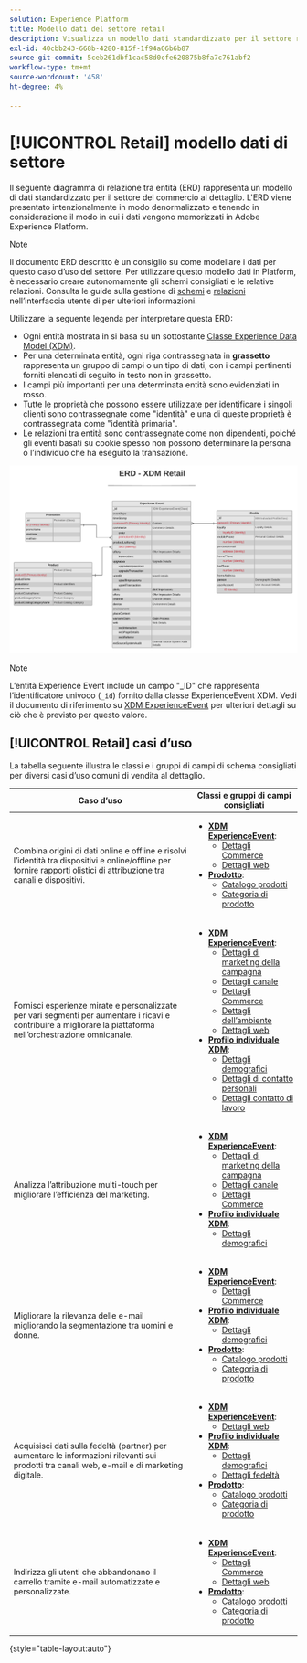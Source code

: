 ```yaml
---
solution: Experience Platform
title: Modello dati del settore retail
description: Visualizza un modello dati standardizzato per il settore retail, compatibile con Experience Data Model (XDM) per l’utilizzo in Adobe Experience Platform.
exl-id: 40cbb243-668b-4280-815f-1f94a06b6b87
source-git-commit: 5ceb261dbf1cac58d0cfe620875b8fa7c761abf2
workflow-type: tm+mt
source-wordcount: '458'
ht-degree: 4%

---
```


# [!UICONTROL Retail] modello dati di settore

Il seguente diagramma di relazione tra entità (ERD) rappresenta un modello di dati standardizzato per il settore del commercio al dettaglio. L&#39;ERD viene presentato intenzionalmente in modo denormalizzato e tenendo in considerazione il modo in cui i dati vengono memorizzati in Adobe Experience Platform.

>[!NOTE]
>
>Il documento ERD descritto è un consiglio su come modellare i dati per questo caso d’uso del settore. Per utilizzare questo modello dati in Platform, è necessario creare autonomamente gli schemi consigliati e le relative relazioni. Consulta le guide sulla gestione di [schemi](../../ui/resources/schemas.md) e [relazioni](../../tutorials/relationship-ui.md) nell’interfaccia utente di per ulteriori informazioni.

Utilizzare la seguente legenda per interpretare questa ERD:

* Ogni entità mostrata in si basa su un sottostante [Classe Experience Data Model (XDM)](../composition.md#class).
* Per una determinata entità, ogni riga contrassegnata in **grassetto** rappresenta un gruppo di campi o un tipo di dati, con i campi pertinenti forniti elencati di seguito in testo non in grassetto.
* I campi più importanti per una determinata entità sono evidenziati in rosso.
* Tutte le proprietà che possono essere utilizzate per identificare i singoli clienti sono contrassegnate come &quot;identità&quot; e una di queste proprietà è contrassegnata come &quot;identità primaria&quot;.
* Le relazioni tra entità sono contrassegnate come non dipendenti, poiché gli eventi basati su cookie spesso non possono determinare la persona o l’individuo che ha eseguito la transazione.

![](../../images/industries/retail.png)

>[!NOTE]
>
>L’entità Experience Event include un campo &quot;_ID&quot; che rappresenta l’identificatore univoco (`_id`) fornito dalla classe ExperienceEvent XDM. Vedi il documento di riferimento su [XDM ExperienceEvent](../../classes/experienceevent.md) per ulteriori dettagli su ciò che è previsto per questo valore.

## [!UICONTROL Retail] casi d’uso

La tabella seguente illustra le classi e i gruppi di campi di schema consigliati per diversi casi d’uso comuni di vendita al dettaglio.

| Caso d’uso | Classi e gruppi di campi consigliati |
| --- | --- |
| Combina origini di dati online e offline e risolvi l’identità tra dispositivi e online/offline per fornire rapporti olistici di attribuzione tra canali e dispositivi. | <ul><li>**[XDM ExperienceEvent](../../classes/experienceevent.md)**:<ul><li>[Dettagli Commerce](../../field-groups/event/commerce-details.md)</li><li>[Dettagli web](../../field-groups/event/web-details.md)</li></ul></li><li>**[Prodotto](../../classes/product.md)**:<ul><li>[Catalogo prodotti](../../field-groups/product/product-catalog.md)</li><li>[Categoria di prodotto](../../field-groups/product/product-category.md)</li></ul></li></ul> |
| Fornisci esperienze mirate e personalizzate per vari segmenti per aumentare i ricavi e contribuire a migliorare la piattaforma nell’orchestrazione omnicanale. | <ul><li>**[XDM ExperienceEvent](../../classes/experienceevent.md)**:<ul><li>[Dettagli di marketing della campagna](../../field-groups/event/campaign-marketing-details.md)</li><li>[Dettagli canale](../../field-groups/event/channel-details.md)</li><li>[Dettagli Commerce](../../field-groups/event/commerce-details.md)</li><li>[Dettagli dell’ambiente](../../field-groups/event/environment-details.md)</li><li>[Dettagli web](../../field-groups/event/web-details.md)</li></ul></li><li>**[Profilo individuale XDM](../../classes/individual-profile.md)**:<ul><li>[Dettagli demografici](../../field-groups/profile/demographic-details.md)</li><li>[Dettagli di contatto personali](../../field-groups/profile/personal-contact-details.md)</li><li>[Dettagli contatto di lavoro](../../field-groups/profile/work-contact-details.md)</li></ul></li></ul> |
| Analizza l’attribuzione multi-touch per migliorare l’efficienza del marketing. | <ul><li>**[XDM ExperienceEvent](../../classes/experienceevent.md)**:<ul><li>[Dettagli di marketing della campagna](../../field-groups/event/campaign-marketing-details.md)</li><li>[Dettagli canale](../../field-groups/event/channel-details.md)</li><li>[Dettagli Commerce](../../field-groups/event/commerce-details.md)</li></ul></li><li>**[Profilo individuale XDM](../../classes/individual-profile.md)**:<ul><li>[Dettagli demografici](../../field-groups/profile/demographic-details.md)</li></ul></li></ul> |
| Migliorare la rilevanza delle e-mail migliorando la segmentazione tra uomini e donne. | <ul><li>**[XDM ExperienceEvent](../../classes/experienceevent.md)**:<ul><li>[Dettagli Commerce](../../field-groups/event/commerce-details.md)</li></ul></li><li>**[Profilo individuale XDM](../../classes/individual-profile.md)**:<ul><li>[Dettagli demografici](../../field-groups/profile/demographic-details.md)</li></ul></li><li>**[Prodotto](../../classes/product.md)**:<ul><li>[Catalogo prodotti](../../field-groups/product/product-catalog.md)</li><li>[Categoria di prodotto](../../field-groups/product/product-category.md)</li></ul></li></ul> |
| Acquisisci dati sulla fedeltà (partner) per aumentare le informazioni rilevanti sui prodotti tra canali web, e-mail e di marketing digitale. | <ul><li>**[XDM ExperienceEvent](../../classes/experienceevent.md)**:<ul><li>[Dettagli web](../../field-groups/event/web-details.md)</li></ul></li><li>**[Profilo individuale XDM](../../classes/individual-profile.md)**:<ul><li>[Dettagli demografici](../../field-groups/profile/demographic-details.md)</li><li>[Dettagli fedeltà](../../field-groups/profile/loyalty-details.md)</li></ul></li><li>**[Prodotto](../../classes/product.md)**:<ul><li>[Catalogo prodotti](../../field-groups/product/product-catalog.md)</li><li>[Categoria di prodotto](../../field-groups/product/product-category.md)</li></ul></li></ul> |
| Indirizza gli utenti che abbandonano il carrello tramite e-mail automatizzate e personalizzate. | <ul><li>**[XDM ExperienceEvent](../../classes/experienceevent.md)**:<ul><li>[Dettagli Commerce](../../field-groups/event/commerce-details.md)</li><li>[Dettagli web](../../field-groups/event/web-details.md)</li></ul></li><li>**[Prodotto](../../classes/product.md)**:<ul><li>[Catalogo prodotti](../../field-groups/product/product-catalog.md)</li><li>[Categoria di prodotto](../../field-groups/product/product-category.md)</li></ul></li></ul> |

{style="table-layout:auto"}
